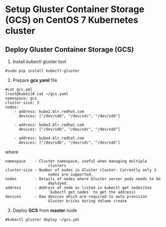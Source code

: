 # Setup Gluster Container Storage (GCS) on CentOS 7 Kubernetes cluster

## Deploy Gluster Container Storage (GCS)
1. Install kubectl gluster tool
```
#sudo pip install kubectl-gluster
```
2. Prepare **gcs yaml** file
```
#cat gcs.yml
[root@kube1]# cat ~/gcs.yaml 
namespace: gcs
cluster-size: 3
nodes:
    - address: kube2.blr.redhat.com
      devices: ["/dev/sdb", "/dev/sdc", "/dev/sdd"]

    - address: kube3.blr.redhat.com
      devices: ["/dev/sdb", "/dev/sdc", "/dev/sdd"]

    - address: kube4.blr.redhat.com
      devices: ["/dev/sdb", "/dev/sdc", "/dev/sdd"]

```
where
```
namespace    - Cluster namespace, useful when managing multiple
                   clusters
cluster-size - Number of nodes in Gluster cluster. Currently only 3
                   nodes are supported.
nodes        - Details of nodes where Gluster server pods needs to be
                   deployed.
address      - Address of node as listed in kubectl get nodes(Use
                   `kubectl get nodes` to get the address)
devices      - Raw devices which are required to auto provision
                   Gluster bricks during Volume create
```
3. Deploy **GCS** from **master** node
```
#kubectl gluster deploy ~/gcs.yml
```
